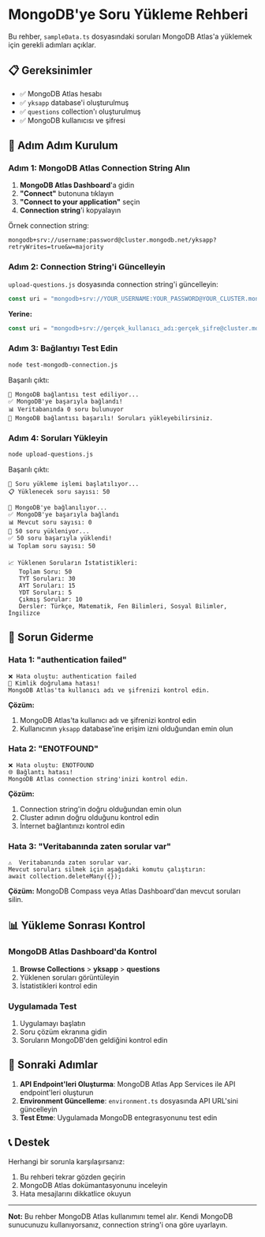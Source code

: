 # MongoDB'ye Soru Yükleme Rehberi

Bu rehber, `sampleData.ts` dosyasındaki soruları MongoDB Atlas'a yüklemek için gerekli adımları açıklar.

## 📋 Gereksinimler

- ✅ MongoDB Atlas hesabı
- ✅ `yksapp` database'i oluşturulmuş
- ✅ `questions` collection'ı oluşturulmuş
- ✅ MongoDB kullanıcısı ve şifresi

## 🚀 Adım Adım Kurulum

### Adım 1: MongoDB Atlas Connection String Alın

1. **MongoDB Atlas Dashboard**'a gidin
2. **"Connect"** butonuna tıklayın
3. **"Connect to your application"** seçin
4. **Connection string**'i kopyalayın

Örnek connection string:
```
mongodb+srv://username:password@cluster.mongodb.net/yksapp?retryWrites=true&w=majority
```

### Adım 2: Connection String'i Güncelleyin

`upload-questions.js` dosyasında connection string'i güncelleyin:

```javascript
const uri = "mongodb+srv://YOUR_USERNAME:YOUR_PASSWORD@YOUR_CLUSTER.mongodb.net/yksapp?retryWrites=true&w=majority";
```

**Yerine:**
```javascript
const uri = "mongodb+srv://gerçek_kullanıcı_adı:gerçek_şifre@cluster.mongodb.net/yksapp?retryWrites=true&w=majority";
```

### Adım 3: Bağlantıyı Test Edin

```bash
node test-mongodb-connection.js
```

Başarılı çıktı:
```
🔗 MongoDB bağlantısı test ediliyor...
✅ MongoDB'ye başarıyla bağlandı!
📊 Veritabanında 0 soru bulunuyor
🎉 MongoDB bağlantısı başarılı! Soruları yükleyebilirsiniz.
```

### Adım 4: Soruları Yükleyin

```bash
node upload-questions.js
```

Başarılı çıktı:
```
🚀 Soru yükleme işlemi başlatılıyor...
📋 Yüklenecek soru sayısı: 50

🔗 MongoDB'ye bağlanılıyor...
✅ MongoDB'ye başarıyla bağlandı
📊 Mevcut soru sayısı: 0
📝 50 soru yükleniyor...
✅ 50 soru başarıyla yüklendi!
📊 Toplam soru sayısı: 50

📈 Yüklenen Soruların İstatistikleri:
   Toplam Soru: 50
   TYT Soruları: 30
   AYT Soruları: 15
   YDT Soruları: 5
   Çıkmış Sorular: 10
   Dersler: Türkçe, Matematik, Fen Bilimleri, Sosyal Bilimler, İngilizce
```

## 🔧 Sorun Giderme

### Hata 1: "authentication failed"
```
❌ Hata oluştu: authentication failed
🔐 Kimlik doğrulama hatası!
MongoDB Atlas'ta kullanıcı adı ve şifrenizi kontrol edin.
```

**Çözüm:**
1. MongoDB Atlas'ta kullanıcı adı ve şifrenizi kontrol edin
2. Kullanıcının `yksapp` database'ine erişim izni olduğundan emin olun

### Hata 2: "ENOTFOUND"
```
❌ Hata oluştu: ENOTFOUND
🌐 Bağlantı hatası!
MongoDB Atlas connection string'inizi kontrol edin.
```

**Çözüm:**
1. Connection string'in doğru olduğundan emin olun
2. Cluster adının doğru olduğunu kontrol edin
3. İnternet bağlantınızı kontrol edin

### Hata 3: "Veritabanında zaten sorular var"
```
⚠️  Veritabanında zaten sorular var.
Mevcut soruları silmek için aşağıdaki komutu çalıştırın:
await collection.deleteMany({});
```

**Çözüm:**
MongoDB Compass veya Atlas Dashboard'dan mevcut soruları silin.

## 📊 Yükleme Sonrası Kontrol

### MongoDB Atlas Dashboard'da Kontrol

1. **Browse Collections** > **yksapp** > **questions**
2. Yüklenen soruları görüntüleyin
3. İstatistikleri kontrol edin

### Uygulamada Test

1. Uygulamayı başlatın
2. Soru çözüm ekranına gidin
3. Soruların MongoDB'den geldiğini kontrol edin

## 🎯 Sonraki Adımlar

1. **API Endpoint'leri Oluşturma**: MongoDB Atlas App Services ile API endpoint'leri oluşturun
2. **Environment Güncelleme**: `environment.ts` dosyasında API URL'sini güncelleyin
3. **Test Etme**: Uygulamada MongoDB entegrasyonunu test edin

## 📞 Destek

Herhangi bir sorunla karşılaşırsanız:
1. Bu rehberi tekrar gözden geçirin
2. MongoDB Atlas dokümantasyonunu inceleyin
3. Hata mesajlarını dikkatlice okuyun

---

**Not:** Bu rehber MongoDB Atlas kullanımını temel alır. Kendi MongoDB sunucunuzu kullanıyorsanız, connection string'i ona göre uyarlayın.
